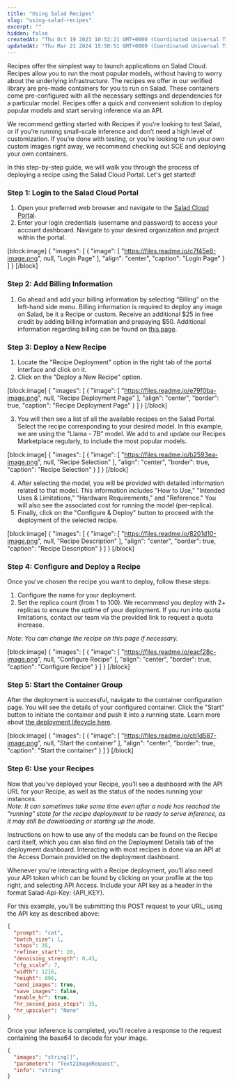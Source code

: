 ```yaml
---
title: "Using Salad Recipes"
slug: "using-salad-recipes"
excerpt: ""
hidden: false
createdAt: "Thu Oct 19 2023 10:52:21 GMT+0000 (Coordinated Universal Time)"
updatedAt: "Thu Mar 21 2024 15:50:51 GMT+0000 (Coordinated Universal Time)"
---
```

Recipes offer the simplest way to launch applications on Salad Cloud.  Recipes allow you to run the most popular models, without having to worry about the underlying infrastructure.  The recipes we offer in our verified library are pre-made containers for you to run on Salad.  These containers come pre-configured with all the necessary settings and dependencies for a particular model.  Recipes offer a quick and convenient solution to deploy popular models and start serving inference via an API.  

We recommend getting started with Recipes if you’re looking to test Salad, or if you’re running small-scale inference and don’t need a high level of customization. If you’re done with testing, or you’re looking to run your own custom images right away, we recommend checking out SCE and deploying your own containers.

In this step-by-step guide, we will walk you through the process of deploying a recipe using the Salad Cloud Portal. Let's get started!

### Step 1: Login to the Salad Cloud Portal

1. Open your preferred web browser and navigate to the [Salad Cloud Portal](https://portal.salad.com/).
2. Enter your login credentials (username and password) to access your account dashboard.  Navigate to your desired organization and project within the portal.

[block:image]
{
  "images": [
    {
      "image": [
        "https://files.readme.io/c7f45e8-image.png",
        null,
        "Login Page"
      ],
      "align": "center",
      "caption": "Login Page"
    }
  ]
}
[/block]


### Step 2: Add Billing Information

1. Go ahead and add your billing information by selecting “Billing” on the left-hand side menu. Billing information is required to deploy any image on Salad, be it a Recipe or custom. Receive an additional $25 in free credit by adding billing information and prepaying $50. Additional information regarding billing can be found on [this page](https://docs.salad.com/docs/billing).

### Step 3: Deploy a New Recipe

1. Locate the "Recipe Deployment" option in the right tab of the portal interface and click on it.
2. Click on the "Deploy a New Recipe" option.

[block:image]
{
  "images": [
    {
      "image": [
        "https://files.readme.io/e79f0ba-image.png",
        null,
        "Recipe Deployment Page"
      ],
      "align": "center",
      "border": true,
      "caption": "Recipe Deployment Page"
    }
  ]
}
[/block]


3. You will then see a list of all the available recipes on the Salad Portal. Select the recipe corresponding to your desired model. In this example, we are using the "Llama - 7B" model.  We add to and update our Recipes Marketplace regularly,  to include the most popular models.

[block:image]
{
  "images": [
    {
      "image": [
        "https://files.readme.io/b2593ea-image.png",
        null,
        "Recipe Selection"
      ],
      "align": "center",
      "border": true,
      "caption": "Recipe Selection"
    }
  ]
}
[/block]


4. After selecting the model, you will be provided with detailed information related to that model. This information includes "How to Use," "Intended Uses & Limitations," "Hardware Requirements," and "Reference."  You will also see the associated cost for running the model (per-replica).  
5. Finally, click on the "Configure & Deploy" button to proceed with the deployment of the selected recipe.

[block:image]
{
  "images": [
    {
      "image": [
        "https://files.readme.io/8201d10-image.png",
        null,
        "Recipe Description"
      ],
      "align": "center",
      "border": true,
      "caption": "Recipe Description"
    }
  ]
}
[/block]


### Step 4: Configure and Deploy a Recipe

Once you've chosen the recipe you want to deploy, follow these steps:

1. Configure the name for your deployment.
2. Set the replica count (from 1 to 100).  We recommend you deploy with 2+ replicas to ensure the uptime of your deployment.  If you run into quota limitations, contact our team via the provided link to request a quota increase. 

_Note: You can change the recipe on this page if necessary._

[block:image]
{
  "images": [
    {
      "image": [
        "https://files.readme.io/eacf28c-image.png",
        null,
        "Configure Recipe"
      ],
      "align": "center",
      "border": true,
      "caption": "Configure Recipe"
    }
  ]
}
[/block]


### Step 5: Start the Container Group

After the deployment is successful, navigate to the container configuration page. You will see the details of your configured container. Click the "Start" button to initiate the container and push it into a running state.  Learn more about [the deployment lifecycle here](https://docs.salad.com/docs/deployment-lifecycle).  

[block:image]
{
  "images": [
    {
      "image": [
        "https://files.readme.io/cb1d587-image.png",
        null,
        "Start the container"
      ],
      "align": "center",
      "border": true,
      "caption": "Start the container"
    }
  ]
}
[/block]


### Step 6: Use your Recipes

Now that you’ve deployed your Recipe, you’ll see a dashboard with the API URL for your Recipe, as well as the status of the nodes running your instances.  
_Note: It can sometimes take some time even after a node has reached the "running" state for the recipe deployment to be ready to serve inference, as it may still be downloading or starting up the mode._

Instructions on how to use any of the models can be found on the Recipe card itself, which you can also find on the Deployment Details tab of the deployment dashboard. Interacting with most recipes is done via an API at the Access Domain provided on the deployment dashboard.

Whenever you’re interacting with a Recipe deployment, you’ll also need your API token which can be found by clicking on your profile at the top right, and selecting API Access. Include your API key as a header in the format Salad-Api-Key: {API_KEY}.

For this example, you’ll be submitting this POST request to your URL, using the API key as described above:

```json
{
  "prompt": "cat",
  "batch_size": 1,
  "steps": 35,
  "refiner_start": 20,
  "denoising_strength": 0.43,
  "cfg_scale": 7,
  "width": 1216,
  "height": 896,
  "send_images": true,
  "save_images": false,
  "enable_hr": true,
  "hr_second_pass_steps": 35,
  "hr_upscaler": "None"
}
```

Once your inference is completed, you’ll receive a response to the request containing the base64 to decode for your image.

```json
{
  "images": "string[]",
  "parameters": "Text2ImageRequest",
  "info": "string"
}
```
